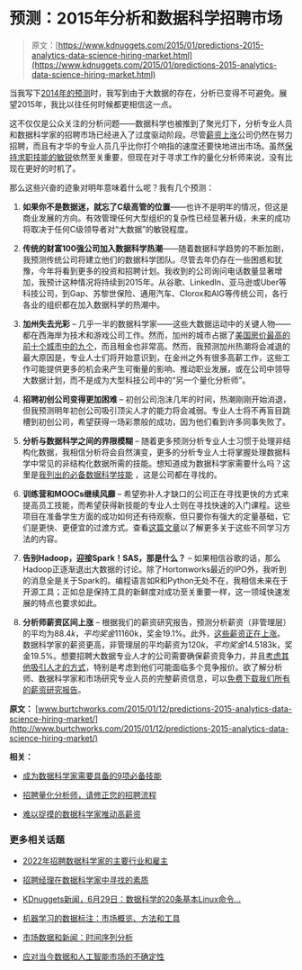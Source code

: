 # 预测：2015年分析和数据科学招聘市场

> 原文：[https://www.kdnuggets.com/2015/01/predictions-2015-analytics-data-science-hiring-market.html](https://www.kdnuggets.com/2015/01/predictions-2015-analytics-data-science-hiring-market.html)

当我写下[2014年的预测](http://www.burtchworks.com/2014/01/22/my-predictions-for-the-2014-analytics-hiring-market/)时，我写到由于大数据的存在，分析已变得不可避免。展望2015年，我比以往任何时候都更相信这一点。

这不仅仅是公众关注的分析问题——数据科学也被推到了聚光灯下，分析专业人员和数据科学家的招聘市场已经进入了过度驱动阶段。尽管[薪资上涨](http://www.burtchworks.com/big-data-analyst-salary/big-data-career-tips/the-burtch-works-study/)公司仍然在努力招聘，而且有才华的专业人员几乎比你打个响指的速度还要快地进出市场。虽然[保持求职技能的敏锐](http://www.burtchworks.com/2014/12/08/8-biggest-job-search-mistakes-quants-still-making/)依然至关重要，但现在对于寻求工作的量化分析师来说，没有比现在更好的时机了。

那么这些兴奋的迹象对明年意味着什么呢？我有几个预测：

1.  **如果你不是数据迷，就忘了C级高管的位置**——也许不是明年的情况，但这是商业发展的方向。有效管理任何大型组织的复杂性已经显著升级，未来的成功将取决于任何C级领导者对“大数据”的敏锐程度。

1.  **传统的财富100强公司加入数据科学热潮**——随着数据科学趋势的不断加剧，我预测传统公司将建立他们的数据科学团队。尽管去年仍存在一些困惑和犹豫，今年将看到更多的投资和招聘计划。我收到的公司询问电话数量显著增加，我预计这种情况将持续到2015年。从谷歌、LinkedIn、亚马逊或Uber等科技公司，到Gap、苏黎世保险、通用汽车、Clorox和AIG等传统公司，各行各业的组织都在加入数据科学的热潮中。

1.  **加州失去光彩** – 几乎一半的数据科学家——这些大数据运动中的关键人物——都在西海岸为技术和游戏公司工作。然而，加州的城市占据了[美国房价最高的前十个城市中的九个](http://www.bostonglobe.com/business/2014/11/12/outside-california-america-priciest-houses-are-wellesley/6DHPR1RJBip1w56Pha5O6K/story.html)，而且租金也非常高。然而，我预测加州热潮将会减退的最大原因是，专业人士们将开始意识到，在金州之外有很多高薪工作，这些工作可能提供更多的机会来产生可衡量的影响、推动职业发展，或在公司中领导大数据计划，而不是成为大型科技公司中的“另一个量化分析师”。

1.  **招聘初创公司变得更加困难** – 初创公司泡沫几年的时间，热潮刚刚开始消退，但我预测明年初创公司吸引顶尖人才的能力将会减弱。专业人士将不再盲目跳槽到初创公司，希望获得一场彩票般的成功，因为他们看到许多同事失败了。

1.  **分析与数据科学之间的界限模糊** – 随着更多预测分析专业人士习惯于处理非结构化数据，我相信分析将会自然演变，更多的分析专业人士将掌握处理数据科学中常见的非结构化数据所需的技能。想知道成为数据科学家需要什么吗？这里是[我列出的必备数据科学技能](http://www.burtchworks.com/2014/11/17/must-have-skills-to-become-a-data-scientist/) ，这是公司都在寻找的。

1.  **训练营和MOOCs继续风靡** – 希望弥补人才缺口的公司正在寻找更快的方式来提高员工技能，而希望获得新技能的专业人士则在寻找快速的入门课程。这些项目在准备学生方面的成功如何还有待观察，但只要你有强大的定量基础，它们是更快、更便宜的过渡方式。查看[这篇文章](http://www.burtchworks.com/2014/08/04/becoming-a-data-scientist-masters-program-bootcamp-or-moocs/)以了解更多关于这些不同学习方法的内容。

1.  **告别Hadoop，迎接Spark！SAS，那是什么？** – 如果相信谷歌的话，那么Hadoop正逐渐退出大数据的讨论。除了Hortonworks最近的IPO外，我听到的消息全是关于Spark的。编程语言如R和Python无处不在，我相信未来在于开源工具；正如总是保持工具的新鲜度对成功至关重要一样，这一领域快速发展的特点也要求如此。

1.  **分析师薪资区间上涨** – 根据我们的薪资研究报告，预测分析薪资（非管理层）的平均为$88.4k，平均奖金11%，管理层的薪资为$160k，奖金19.1%。此外，[这些薪资正在上涨](http://www.burtchworks.com/files/2014/09/PAP-2014_Salary-Updates.pdf)。数据科学家的薪资更高，非管理层的平均薪资为$120k，平均奖金14.5%，管理层的薪资为$183k，奖金19.5%。想要招聘大数据专业人才的公司需要确保薪资竞争力，并且[考虑其他吸引人才的方式](http://www.forbes.com/sites/onmarketing/2013/12/04/five-ways-marketers-can-keep-quants-from-quitting/)，特别是考虑到他们可能面临多个竞争报价。欲了解分析师、数据科学家和市场研究专业人员的完整薪资信息，可以[免费下载我们所有的薪资研究报告](http://www.burtchworks.com/big-data-analyst-salary/big-data-career-tips/the-burtch-works-study/)。

**原文：** [www.burtchworks.com/2015/01/12/predictions-2015-analytics-data-science-hiring-market/](http://www.burtchworks.com/2015/01/12/predictions-2015-analytics-data-science-hiring-market/)

**相关：**

+   [成为数据科学家需要具备的9项必备技能](/2014/11/9-must-have-skills-data-scientist.html)

+   [招聘量化分析师，请修正您的招聘流程](/2014/11/hire-quants-fix-your-hiring-process.html)

+   [难以捉摸的数据科学家推动高薪资](/2014/04/elusive-data-scientists-driving-high-salaries.html)

### 更多相关话题

+   [2022年招聘数据科学家的主要行业和雇主](https://www.kdnuggets.com/2022/06/top-industries-employers-hiring-data-scientists-2022.html)

+   [招聘经理在数据科学家中寻找的素质](https://www.kdnuggets.com/2022/04/qualities-hiring-managers-looking-data-scientists.html)

+   [KDnuggets新闻，6月29日：数据科学的20条基本Linux命令…](https://www.kdnuggets.com/2022/n26.html)

+   [机器学习的数据标注：市场概览、方法和工具](https://www.kdnuggets.com/2021/12/data-labeling-ml-overview-and-tools.html)

+   [市场数据和新闻：时间序列分析](https://www.kdnuggets.com/2022/06/market-data-news-time-series-analysis.html)

+   [应对当今数据和人工智能市场的不确定性](https://www.kdnuggets.com/2024/02/altair-navigating-todays-data-ai-market-uncertainty)
